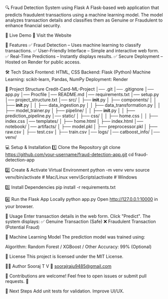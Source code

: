 🔍 Fraud Detection System using Flask
A Flask-based web application that predicts fraudulent transactions using a machine learning model. The model analyzes transaction details and classifies them as Genuine or Fraudulent to enhance financial security.

🚀 Live Demo
🔗 Visit the Website

📌 Features
✅ Fraud Detection – Uses machine learning to classify transactions.
✅ User-Friendly Interface – Simple and interactive web form.
✅ Real-Time Predictions – Instantly displays results.
✅ Secure Deployment – Hosted on Render for public access.

🛠️ Tech Stack
Frontend: HTML, CSS
Backend: Flask (Python)
Machine Learning: scikit-learn, Pandas, NumPy
Deployment: Render

📂 Project Structure
Credit-Card-ML-Project
│── .git
│── .gitignore
│── app.py
│── Procfile
│── README.md
│── requirements.txt
│── setup.py
│── project_structure.txt
│── src/
│   ├── __init__.py
│   ├── components/
│   │   ├── __init__.py
│   │   ├── data_ingestion.py
│   │   ├── data_transformation.py
│   │   ├── model_trainer.py
│   ├── pipeline/
│   │   ├── __init__.py
│   │   ├── prediction_pipeline.py
│── static/
│   ├── css/
│   │   ├── home.css
│   │   ├── index.css
│── templates/
│   ├── home.html
│   ├── index.html
│── notebook/
│── artifacts/
│   ├── model.pkl
│   ├── preprocessor.pkl
│   ├── raw.csv
│   ├── test.csv
│   ├── train.csv
│── logs/
│── catboost_info/
│── venv/

💻 Setup & Installation
1️⃣ Clone the Repository
git clone https://github.com/your-username/fraud-detection-app.git
cd fraud-detection-app

2️⃣ Create & Activate Virtual Environment
python -m venv venv
source venv/bin/activate  # Mac/Linux
venv\Scripts\activate  # Windows

3️⃣ Install Dependencies
pip install -r requirements.txt

4️⃣ Run the Flask App Locally
python app.py
Open http://127.0.0.1:10000 in your browser.

📌 Usage
Enter transaction details in the web form.
Click "Predict".
The system displays:
✅ Genuine Transaction (Safe)
❌ Fraudulent Transaction (Potential Fraud)

🤖 Machine Learning Model
The prediction model was trained using:

Algorithm: Random Forest / XGBoost / Other
Accuracy: 99% (Optional)

📜 License
This project is licensed under the MIT License.

👨‍💻 Author
Sooraj T V
📧 soorajraju9485@gmail.com

🎯 Contributions are welcome! Feel free to open issues or submit pull requests. 🚀

📢 Next Steps
Add unit tests for validation.
Improve UI/UX.



